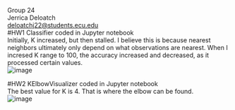 Group 24 \
Jerrica Deloatch \
deloatchj22@students.ecu.edu \
#HW1
Classifier coded in Jupyter notebook \
Initially, K increased, but then stalled. I believe this is because nearest neighbors ultimately only depend on what observations are nearest. When I incresed K range to 100, the accuracy increased and decreased, as it processed certain values. \
![image](https://user-images.githubusercontent.com/113311736/190349328-acd60667-48b2-4792-9128-c26b90bcad37.png)

#HW2
KElbowVisualizer coded in Jupyter notebook \
The best value for K is 4. That is where the elbow can be found. \
![image](https://user-images.githubusercontent.com/113311736/192155063-a1e1a3f6-186e-4fa4-9406-9644cc61df78.png)
